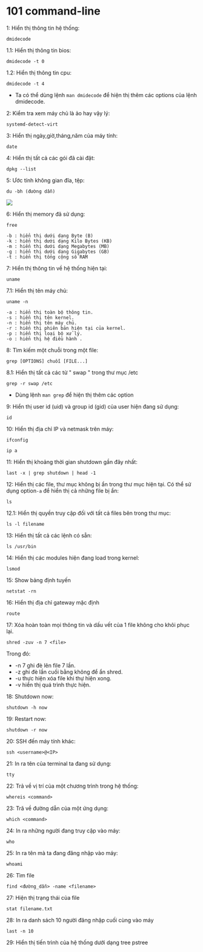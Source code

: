 # 101 command-line

1: Hiển thị thông tin hệ thống:
```
dmidecode
```

1.1: Hiển thị thông tin bios:
```
dmidecode -t 0
```

1.2: Hiển thị thông tin cpu:
```
dmidecode -t 4
```

- Ta có thể dùng lệnh ``man dmidecode`` để hiện thị thêm các options của lệnh dmidecode.

2: Kiểm tra xem máy chủ là ảo hay vậy lý:
```
systemd-detect-virt
```

3: Hiển thị ngày,giờ,tháng,năm của máy tính:
```
date
```

4: Hiển thị tất cả các gói đã cài đặt:
```
dpkg --list
```

5: Ước tính không gian đĩa, tệp:
```
du -bh (đường dẫn)
```

![](https://i.imgur.com/kl1KLxG.png)

6: Hiển thị memory đã sử dụng:
```
free
```
```
-b : hiển thị dưới dạng Byte (B)
-k : hiển thị dưới dạng Kilo Bytes (KB)
-m : hiển thị dưới dạng Megabytes (MB)
-g : hiển thị dưới dạng Gigabytes (GB)
-t : hiển thị tổng cộng số RAM
```

7: Hiển thị thông tin về hệ thống hiện tại:
```
uname 
```

7.1: Hiển thị tên máy chủ:
```
uname -n
```

```
-a : hiển thị toàn bộ thông tin.
-s : hiển thị tên kernel.
-n : hiển thị tên máy chủ.
-r : hiển thị phiên bản hiện tại của kernel.
-p : hiển thị loại bộ xử lý.
-o : hiển thị hệ điều hành .
```

8: Tìm kiếm một chuỗi trong một file:
```
grep [OPTIONS] chuỗi [FILE...]
```

8.1: Hiển thị tất cả các từ " swap " trong thư mục /etc
```
grep -r swap /etc
```

- Dùng lệnh `` man grep `` để hiện thị thêm các option

9: Hiển thị user id (uid) và group id (gid) của user hiện đang sử dụng:
```
id
```

10: Hiển thị địa chỉ IP và netmask trên máy:
```
ifconfig
```
```
ip a
```

11: Hiển thị khoảng thời gian shutdown gần đây nhất:
```
last -x | grep shutdown | head -1
```

12: Hiển thị các file, thư mục không bị ẩn trong thư mục hiện tại. Có thể sử dụng option``-a`` để hiển thị cả những file bị ẩn:
```
ls
```

12.1: Hiển thị quyền truy cập đối với tất cả files bên trong thư mục:
```
ls -l filename
```

13: Hiển thị tất cả các lệnh có sẵn:
```
ls /usr/bin
```

14: Hiển thị các modules hiện đang load trong kernel:
```
lsmod
```

15: Show bảng định tuyến
```
netstat -rn
```

16: Hiển thị địa chỉ gateway mặc định
```
route
```

17: Xóa hoàn toàn mọi thông tin và dấu vết của 1 file không cho khôi phục lại. 
```
shred -zuv -n 7 <file>
```

Trong đó: 
- -n 7 ghi đè lên file 7 lần. 
- -z ghi đè lần cuối bằng không để ẩn shred.
- -u thực hiện xóa file khi thự hiện xong.
- -v hiển thị quá trình thực hiện.

18: Shutdown now:
```
shutdown -h now
```

19: Restart now:
```
shutdown -r now
```

20: SSH đến máy tính khác:
```
ssh <username>@<IP>
```

21: In ra tên của terminal ta đang sử dụng:
```
tty
```

22: Trả về vị trí của một chương trình trong hệ thống:
```
whereis <command>
```

23: Tră về đường dẫn của một ứng dụng:
```
which <command>
```

24: In ra những người đang truy cập vào máy:
```
who
```

25: In ra tên mà ta đang đăng nhập vào máy:
```
whoami
```

26: Tìm file
```
find <đường_dẫn> -name <filename>
```
27: Hiện thị trạng thái của file
```
stat filename.txt
```

28: In ra danh sách 10 người đăng nhập cuối cùng vào máy
```
last -n 10
```

29: Hiển thị tiến trình của hệ thống dưới dạng tree
pstree















